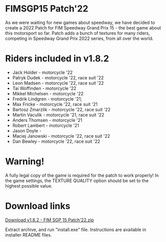 # FIMSGP15 Patch'22
As we were waiting for new games about speedway, we have decided to create a 2022 Patch for FIM Speedway Grand Prix 15 - the best game about this motorsport so far.
Patch adds a bunch of textures for many riders, competing in Speedway Grand Prix 2022 series, from all over the world.

# Riders included in v1.8.2

- Jack Holder       - motorcycle '22
- Patryk Dudek      - motorcycle '22, race suit '22
- Leon Madsen       - motorcycle '22, race suit '22
- Tai Woffinden     - motorcycle '22
- Mikkel Michelsen  - motorcycle '22
- Fredrik Lindgren  - motorcycle '21,
- Max Fricke        - motorcycle '22, race suit '21
- Bartosz Zmarzlik  - motorcycle '22, race suit '22
- Martin Vaculik    - motorcycle '21, race suit '22
- Anders Thomsen    - motorcycle '21
- Robert Lambert    - motorcycle '21
- Jason Doyle - 
- Maciej Janowski - motorcycle '22, race suit '22
- Dan Bewley - motorcycle '22, race suit '22

# Warning!
A fully legal copy of the game is required for the patch to work properly!
In the game settings, the TEXTURE QUALITY option should be set to the highest possible value.

# Download links

[Download v1.8.2 - FIM SGP 15 Patch'22.zip](https://github.com/Kemt66/FIMSGP15-patch22/releases/download/1.8/FIM.SGP.15.Patch.22.zip)

Extract archive, and run "install.exe" file. 
Instructions are available in installer README files.

